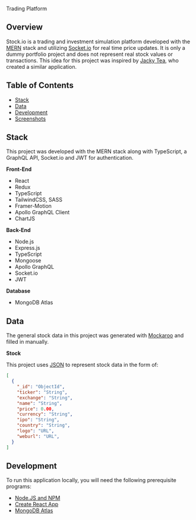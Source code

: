 Trading Platform

## Overview

Stock<span/>.io is a trading and investment simulation platform developed with the [MERN](https://www.mongodb.com/mern-stack) stack and utilizing [Socket.io](https://socket.io/) for real time price updates. It is only a dummy portfolio project and does not represent real stock values or transactions. This idea for this project was inspired by [Jacky Tea](https://github.com/JackyTea), who created a similar application.

## Table of Contents

- [Stack](#stack)<br/>
- [Data](#data)<br/>
- [Development](#development)<br/>
- [Screenshots](#screenshots)<br/>

## Stack

This project was developed with the MERN stack along with TypeScript, a GraphQL API, Socket.io and JWT for authentication.

**Front-End**

- React
- Redux
- TypeScript
- TailwindCSS, SASS
- Framer-Motion
- Apollo GraphQL Client
- ChartJS

**Back-End**

- Node.js
- Express.js
- TypeScript
- Mongoose
- Apollo GraphQL
- Socket<span/>.io
- JWT

**Database**

- MongoDB Atlas

## Data

The general stock data in this project was generated with [Mockaroo](https://www.mockaroo.com/) and filled in manually.

**Stock**

This project uses [JSON](https://www.json.org/json-en.html) to represent stock data in the form of:

```json
[
  {
    "_id": "ObjectId",
    "ticker": "String",
    "exchange": "String",
    "name": "String",
    "price": 0.00,
    "currency": "String",
    "ipo": "String",
    "country": "String",
    "logo": "URL",
    "weburl": "URL",
  }
]
```


## Development

To run this application locally, you will need the following prerequisite programs:

- [Node.JS and NPM](https://nodejs.org/en/)
- [Create React App](https://github.com/facebook/create-react-app)
- [MongoDB Atlas](https://www.mongodb.com/)

